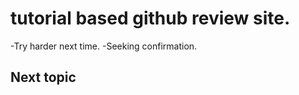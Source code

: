 tutorial based github review site.
==================================
-Try harder next time.
-Seeking confirmation.

Next topic
----------------------------------------
